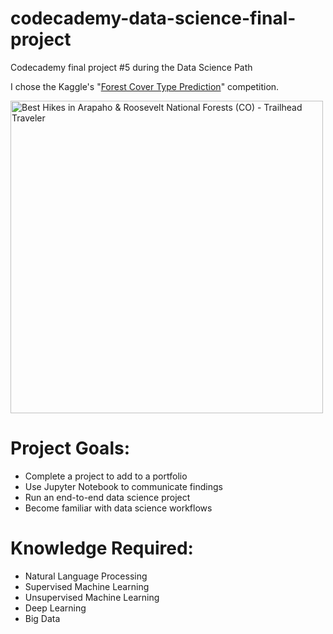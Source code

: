 # codecademy-data-science-final-project
Codecademy final project #5 during the Data Science Path

I chose the Kaggle's "[Forest Cover Type Prediction](https://www.kaggle.com/c/forest-cover-type-prediction/overview)" competition.

<img width=500 src="https://trailheadtraveler.com/wp-content/uploads/2020/09/arapaho-roosevelt-nf--1024x781.jpeg" alt="Best Hikes in Arapaho &amp; Roosevelt National Forests (CO) - Trailhead Traveler"/>


# Project Goals:
- Complete a project to add to a portfolio
- Use Jupyter Notebook to communicate findings
- Run an end-to-end data science project
- Become familiar with data science workflows

# Knowledge Required:
- Natural Language Processing
- Supervised Machine Learning
- Unsupervised Machine Learning
- Deep Learning
- Big Data
